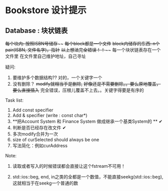 # Bookstore 设计提示

## Database : 块状链表
~~每个块内: 按照ISBN号储存~~~~
~~每个block都是一个文件~~
~~block内储存的东西: n个pair(ISBN, 文件名字)，指针~~
~~以上想法完全错误！！~~~~
每一个块状链表存在一个文件里
在文件里自己维护地址，自己寻址

疑问:
1. 要维护多个数据结构?? 对的，一个关键字一个
2. 没有删除？ ~~modify就相当于是删除,~~ ~~好像还是不需要删除。。要么原地覆盖，要么直接插入~~ 完全错误，压根儿覆盖不上去。。关键字得要是有序的

Task list:
1. Add const specifier
2. Add & specifier (write : const char*)
3. **把Account System 和 Finance System 做成继承一个基类System的 ** ✔
4. 判断是否已经存在改文件 ✔
5. 多次modify合并为一次
6. size of curSelected should always be one
7. 写法简化：例如curAddress

Note:

1. 读取或者写入的时候错误都会直接让这个fstream不可用！

2. std::ios::beg, end, in之类的全都是一个数值，不能直接seekg(std::ios::beg), 这就相当于在seekg一个普通的数




